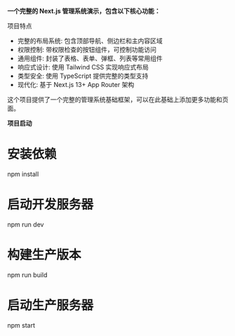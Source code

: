 **一个完整的 Next.js 管理系统演示，包含以下核心功能：**

项目特点
- 完整的布局系统: 包含顶部导航、侧边栏和主内容区域
- 权限控制: 带权限检查的按钮组件，可控制功能访问
- 通用组件: 封装了表格、表单、弹框、列表等常用组件
- 响应式设计: 使用 Tailwind CSS 实现响应式布局
- 类型安全: 使用 TypeScript 提供完整的类型支持
- 现代化: 基于 Next.js 13+ App Router 架构

这个项目提供了一个完整的管理系统基础框架，可以在此基础上添加更多功能和页面。

**项目启动**
# 安装依赖
npm install

# 启动开发服务器
npm run dev

# 构建生产版本
npm run build

# 启动生产服务器
npm start
